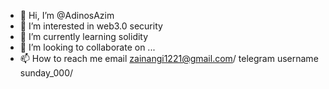 - 👋 Hi, I’m @AdinosAzim
- 👀 I’m interested in web3.0  security
- 🌱 I’m currently learning solidity
- 💞️ I’m looking to collaborate on ...
- 📫 How to reach me     email   zainangi1221@gmail.com/  telegram username   sunday_000/ 




